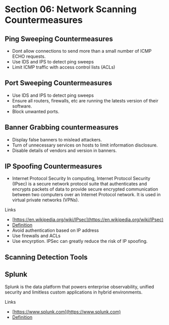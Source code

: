 # Section 06: Network Scanning Countermeasures

## Ping Sweeping Countermeasures

* Dont allow connections to send more than a small number of ICMP ECHO requests.
* Use IDS and IPS to detect ping sweeps
* Limit ICMP traffic with access control lists (ACLs)

## Port Sweeping Countermeasures

* Use IDS and IPS to detect ping sweeps
* Ensure all routers, firewalls, etc are running the latests version of their software.
* Block unwanted ports.

## Banner Grabbing countermeasures

* Display false banners to mislead attackers.
* Turn of unnecessary services on hosts to limit information disclosure.
* Disable details of vendors and version in banners.

## IP Spoofing Countermeasures

* Internet Protocol Security In computing, Internet Protocol Security (IPsec) is a secure network protocol suite that authenticates and encrypts packets of data to provide secure encrypted communication between two computers over an Internet Protocol network. It is used in virtual private networks (VPNs).

Links

* [https://en.wikipedia.org/wiki/IPsec](https://en.wikipedia.org/wiki/IPsec)
* [Definition](broken-reference)
* Avoid authentication based on IP address
* Use firewalls and ACLs
* Use encyrption. IPSec can greatly reduce the risk of IP spoofing.

## Scanning Detection Tools

## Splunk

Splunk is the data platform that powers enterprise observability, unified security and limitless custom applications in hybrid environments.

Links

* [https://www.splunk.com](https://www.splunk.com)
* [Definition](broken-reference)
